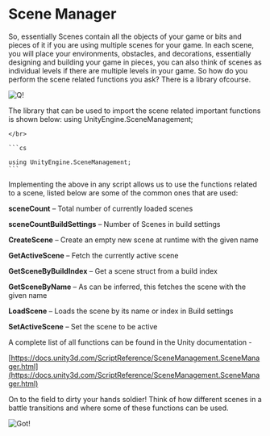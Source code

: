 # Scene Manager

So, essentially Scenes contain all the objects of your game or bits and pieces of it if you are using multiple scenes for your game. In each scene, you will place your environments, obstacles, and decorations, essentially designing and building your game in pieces, you can also think of scenes as individual levels if there are multiple levels in your game. So how do you perform the scene related functions you ask? There is a library ofcourse.

![Q!](https://media.giphy.com/media/8mndEBLsg9Whg2Sduv/giphy.gif)

The library that can be used to import the scene related important functions is shown below:
using UnityEngine.SceneManagement;

    </br>

    ```cs
    
    using UnityEngine.SceneManagement;
    ```

Implementing the above in any script allows us to use the functions related to a scene, listed below are some of the common ones that are used:

**sceneCount** – Total number of currently loaded scenes

**sceneCountBuildSettings** – Number of Scenes in build settings

**CreateScene** – Create an empty new scene at runtime with the given name

**GetActiveScene** – Fetch the currently active scene

**GetSceneByBuildIndex** – Get a scene struct from a build index

**GetSceneByName** – As can be inferred, this fetches the scene with the given name

**LoadScene** – Loads the scene by its name or index in Build settings

**SetActiveScene** – Set the scene to be active

A complete list of all functions can be found in the Unity documentation -

[https://docs.unity3d.com/ScriptReference/SceneManagement.SceneManager.html](https://docs.unity3d.com/ScriptReference/SceneManagement.SceneManager.html)

On to the field to dirty your hands soldier! Think of how different scenes in a battle transitions and where some of these functions can be used.

![Got!](https://media.giphy.com/media/3oEjI1erPMTMBFmNHi/giphy.gif)
